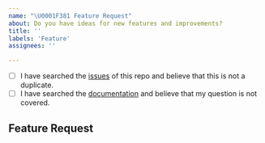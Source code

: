 ```yaml
---
name: "\U0001F381 Feature Request"
about: Do you have ideas for new features and improvements?
title: ''
labels: 'Feature'
assignees: ''

---
```


<!--
  Hi there! Thank you for wanting to make Poetry better.

  Before you submit this; let's make sure of a few things.
  Please make sure the following boxes are ticked if they are correct.
  If not, please try and fulfill these first.
-->

<!-- Checked checkbox should look like this: [x] -->
- [ ] I have searched the [issues](https://github.com/sdispater/poetry/issues) of this repo and believe that this is not a duplicate.
- [ ] I have searched the [documentation](https://poetry.eustace.io/docs/) and believe that my question is not covered.

## Feature Request
<!-- Now feel free to write your idea for improvement. Thanks again 🙌 ❤️ -->
